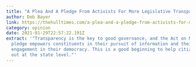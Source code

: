 ```yaml
---
title: "A Plea And A Pledge From Activists For More Legislative Transparency "
author: Deb Bayer
link: https://thehulltimes.com/a-plea-and-a-pledge-from-activists-for-more-legislative-transparency/
category: opinion
date: 2021-01-29T22:57:22.191Z
extract: '"Transparency is the key to good governance, and the Act on Mass
  pledge empowers constituents in their pursuit of information and their
  engagement in their democracy. This is a good beginning to help citizens speak
  out at the state level."'
---
```

